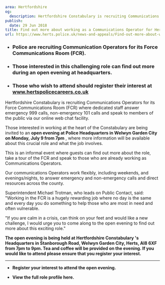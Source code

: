 ```yaml
area: Hertfordshire
og:
  description: Hertfordshire Constabulary is recruiting Communications Operators for its Force Communications Room (FCR) where dedicated staff answer emergency 999 calls, non-emergency 101 calls and speak to members of the public via our online web chat facility.
publish:
  date: 29 Jun 2018
title: Find out more about working as a Communications Operator for Hertfordshire Constabulary
url: https://www.herts.police.uk/news-and-appeals/Find-out-more-about-working-as-a-Communications-Operator-for-Hertfordshire-Constabulary
```

* ### Police are recruiting Communication Operators for its Force Communications Room (FCR).

 * ### Those interested in this challenging role can find out more during an open evening at headquarters.

 * ### Those who wish to attend should register their interest at www.hertspolicecareers.co.uk

Hertfordshire Constabulary is recruiting Communications Operators for its Force Communications Room (FCR) where dedicated staff answer emergency 999 calls, non-emergency 101 calls and speak to members of the public via our online web chat facility.

Those interested in working at the heart of the Constabulary are being invited to an **open evening at Police Headquarters in Welwyn Garden City on Monday, July 9 from 7pm** , where more information will be available about this crucial role and what the job involves.

This is an informal event where guests can find out more about the role, take a tour of the FCR and speak to those who are already working as Communications Operators.

Our communications Operators work flexibly, including weekends, and evenings/nights, to answer emergency and non-emergency calls and direct resources across the county.

Superintendent Michael Trotman, who leads on Public Contact, said: "Working in the FCR is a hugely rewarding job where no day is the same and every day you do something to help those who are most in need and often vulnerable.

"If you are calm in a crisis, can think on your feet and would like a new challenge, I would urge you to come along to the open evening to find out more about this exciting role."

**The open evening is being held at Hertfordshire Constabulary 's Headquarters in Stanborough Road, Welwyn Garden City, Herts, Al8 6XF from 7pm to 9pm. Tea and coffee will be provided on the evening. If you would like to attend please ensure that you register your interest.**

** **

 * **Register your interest to attend the open evening.**

 * **View the full role profile here.**
